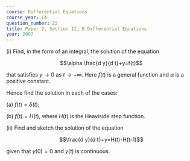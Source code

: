 ```yaml
---
course: Differential Equations
course_year: IA
question_number: 22
title: Paper 2, Section II, B Differential Equations
year: 2007
---
```




(i) Find, in the form of an integral, the solution of the equation

$$\alpha \frac{d y}{d t}+y=f(t)$$

that satisfies $y \rightarrow 0$ as $t \rightarrow-\infty$. Here $f(t)$ is a general function and $\alpha$ is a positive constant.

Hence find the solution in each of the cases:

(a) $f(t)=\delta(t)$;

(b) $f(t)=H(t)$, where $H(t)$ is the Heaviside step function.

(ii) Find and sketch the solution of the equation

$$\frac{d y}{d t}+y=H(t)-H(t-1)$$

given that $y(0)=0$ and $y(t)$ is continuous.